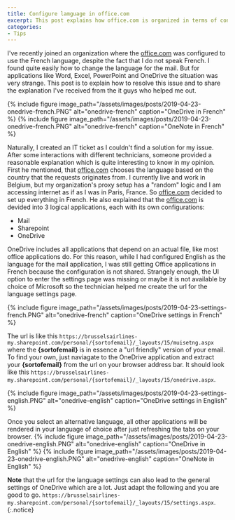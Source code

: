 ```yaml
---
title: Configure lamguage in office.com
excerpt: This post explains how office.com is organized in terms of configuration and how to change the language
categories:
- Tips
---
```


I've recently joined an organization where the [office.com](https://outlook.office.com) was configured to use the French language, despite the fact that I do not speak French. I found quite easily how to change the language for the mail. But for applications like Word, Excel, PowerPoint and OneDrive the situation was very strange. This post is to explain how to resolve this issue and to share the explanation I've received from the it guys who helped me out.

{% include figure image_path="/assets/images/posts/2019-04-23-onedrive-french.PNG" alt="onedrive-french" caption="OneDrive in French" %}
{% include figure image_path="/assets/images/posts/2019-04-23-onedrive-french.PNG" alt="onedrive-french" caption="OneNote in French" %}

Naturally, I created an IT ticket as I couldn't find a solution for my issue. After some interactions with different technicians, someone provided a reasonable explanation which is quite interesting to know in my opinion. First he mentioned, that [office.com](https://outlook.office.com) chooses the language based on the country that the requests originates from. I currently live and work in Belgium, but my organization's proxy setup has a "random" logic and I am accessing internet as if as I was in Paris, France. So [office.com](https://outlook.office.com) decided to set up everything in French. He also explained that the [office.com](https://outlook.office.com) is devided into 3 logical applications, each with its own configurations:

- Mail
- Sharepoint
- OneDrive

OneDrive includes all applications that depend on an actual file, like most office applications do. For this reason, while I had configured English as the language for the mail application, I was still getting Office applications in French because the configuration is not shared. Strangely enough, the UI option to enter the settings page was missing or maybe it is not available by choice of Microsoft so the technician helped me create the url for the language settings page. 

{% include figure image_path="/assets/images/posts/2019-04-23-settings-french.PNG" alt="onedrive-french" caption="OneDrive settings in French" %}

The url is like this `https://brusselsairlines-my.sharepoint.com/personal/{sortofemail}/_layouts/15/muisetng.aspx` where the **{sortofemail}** is in essence a "url friendly" version of your email. To find your own, just naviagate to the OneDrive application and extract your **{sortofemail}** from the url on your browser address bar. It should look like this `https://brusselsairlines-my.sharepoint.com/personal/{sortofemail}/_layouts/15/onedrive.aspx`.

{% include figure image_path="/assets/images/posts/2019-04-23-settings-english.PNG" alt="onedrive-english" caption="OneDrive settings in English" %}

Once you select an alternative language, all other applications will be rendered in your language of choice after just refreshing the tabs on your browser.
{% include figure image_path="/assets/images/posts/2019-04-23-onedrive-english.PNG" alt="onedrive-english" caption="OneDrive in English" %}
{% include figure image_path="/assets/images/posts/2019-04-23-onedrive-english.PNG" alt="onedrive-english" caption="OneNote in English" %}

**Note** that the url for the language settings can also lead to the general settings of OneDrive which are a lot. Just adapt the following and you are good to go. `https://brusselsairlines-my.sharepoint.com/personal/{sortofemail}/_layouts/15/settings.aspx`. {:.notice}


